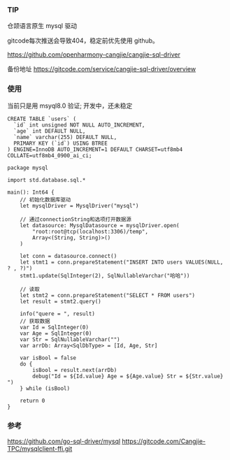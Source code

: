 ### TIP

仓颉语言原生 mysql 驱动


gitcode每次推送会导致404，稳定前优先使用 github。

https://github.com/openharmony-cangjie/cangjie-sql-driver

备份地址 https://gitcode.com/service/cangjie-sql-driver/overview

### 使用

当前只是用 msyql8.0 验证; 开发中，还未稳定

````
CREATE TABLE `users` (
  `id` int unsigned NOT NULL AUTO_INCREMENT,
  `age` int DEFAULT NULL,
  `name` varchar(255) DEFAULT NULL,
  PRIMARY KEY (`id`) USING BTREE
) ENGINE=InnoDB AUTO_INCREMENT=1 DEFAULT CHARSET=utf8mb4 COLLATE=utf8mb4_0900_ai_ci;
````

````
package mysql

import std.database.sql.*

main(): Int64 {
    // 初始化数据库驱动
    let mysqlDriver = MysqlDriver("mysql")

    // 通过connectionString和选项打开数据源
    let datasource: MysqlDatasource = mysqlDriver.open(
        "root:root@tcp(localhost:3306)/temp",
        Array<(String, String)>()
    )

    let conn = datasource.connect()
    let stmt1 = conn.prepareStatement("INSERT INTO users VALUES(NULL, ? , ?)")
    stmt1.update(SqlInteger(2), SqlNullableVarchar("哈哈"))

    // 读取
    let stmt2 = conn.prepareStatement("SELECT * FROM users")
    let result = stmt2.query()

    info("quere = ", result)
    // 获取数据
    var Id = SqlInteger(0)
    var Age = SqlInteger(0)
    var Str = SqlNullableVarchar("")
    var arrDb: Array<SqlDbType> = [Id, Age, Str]

    var isBool = false
    do {
    	isBool = result.next(arrDb)
        debug("Id = ${Id.value} Age = ${Age.value} Str = ${Str.value} ")
    } while (isBool)

    return 0
}

````

### 参考

https://github.com/go-sql-driver/mysql
https://gitcode.com/Cangjie-TPC/mysqlclient-ffi.git